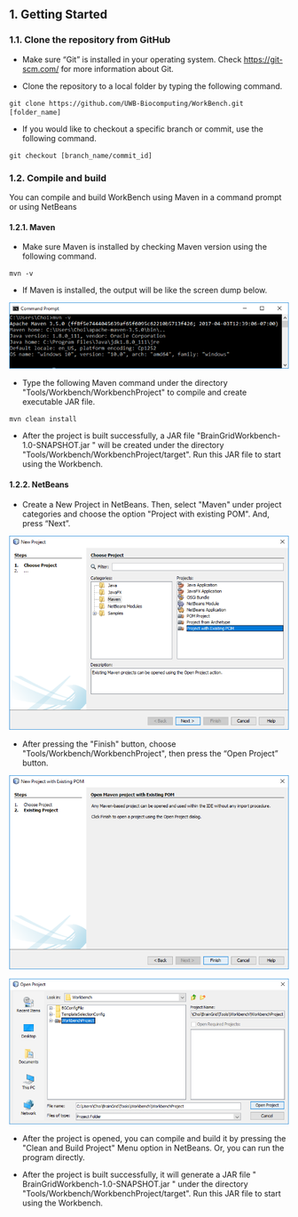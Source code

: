 ## 1. Getting Started
### 1.1. Clone the repository from GitHub
* Make sure “Git” is installed in your operating system. Check https://git-scm.com/ for more information about Git.

* Clone the repository to a local folder by typing the following command.
```shell
git clone https://github.com/UWB-Biocomputing/WorkBench.git [folder_name]
```
* If you would like to checkout a specific branch or commit, use the following command.
```shell
git checkout [branch_name/commit_id]
```

### 1.2. Compile and build
You can compile and build WorkBench using Maven in a command prompt or using NetBeans
#### 1.2.1. Maven

* Make sure Maven is installed by checking Maven version using the following command.
```shell
mvn -v
```

* If Maven is installed, the output will be like the screen dump below.

![alt text](images/CheckMavenVersion.png "Maven is installed.")

* Type the following Maven command under the directory "Tools/Workbench/WorkbenchProject" to compile and create executable JAR file.
```shell
mvn clean install
```
* After the project is built successfully, a JAR file "BrainGridWorkbench-1.0-SNAPSHOT.jar " will be created under the directory "Tools/Workbench/WorkbenchProject/target". Run this JAR file to start using the Workbench.

#### 1.2.2. NetBeans

* Create a New Project in NetBeans. Then, select "Maven" under project categories and choose the option "Project with existing POM". And, press “Next”.

![alt text](images/NetbeansNewMavenProject.png "New Netbeans Project with existing POM.")
 
* After pressing the "Finish" button, choose "Tools/Workbench/WorkbenchProject", then press the “Open Project” button.

![alt text](images/NetbeansNewProjectFinish.png "Press the finsih button.")

![alt text](images/NetbeansOpenProject.png "Open the Maven project.")

* After the project is opened, you can compile and build it by pressing the "Clean and Build Project" Menu option in NetBeans. Or, you can run the program directly.
 
* After the project is built successfully, it will generate a JAR file " BrainGridWorkbench-1.0-SNAPSHOT.jar " under the directory "Tools/Workbench/WorkbenchProject/target". Run this JAR file to start using the Workbench.